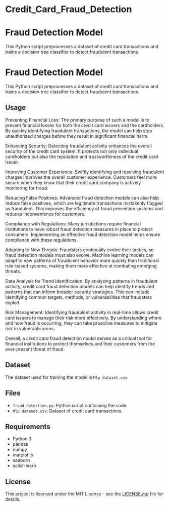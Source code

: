 # Credit_Card_Fraud_Detection
# Fraud Detection Model

This Python script preprocesses a dataset of credit card transactions and trains a decision tree classifier to detect fraudulent transactions.
# Fraud Detection Model

This Python script preprocesses a dataset of credit card transactions and trains a decision tree classifier to detect fraudulent transactions.

## Usage
Preventing Financial Loss: The primary purpose of such a model is to prevent financial losses for both the credit card issuers and the cardholders. By quickly identifying fraudulent transactions, the model can help stop unauthorized charges before they result in significant financial harm.

Enhancing Security: Detecting fraudulent activity enhances the overall security of the credit card system. It protects not only individual cardholders but also the reputation and trustworthiness of the credit card issuer.

Improving Customer Experience: Swiftly identifying and resolving fraudulent charges improves the overall customer experience. Customers feel more secure when they know that their credit card company is actively monitoring for fraud.

Reducing False Positives: Advanced fraud detection models can also help reduce false positives, which are legitimate transactions mistakenly flagged as fraudulent. This improves the efficiency of fraud prevention systems and reduces inconvenience for customers.

Compliance with Regulations: Many jurisdictions require financial institutions to have robust fraud detection measures in place to protect consumers. Implementing an effective fraud detection model helps ensure compliance with these regulations.

Adapting to New Threats: Fraudsters continually evolve their tactics, so fraud detection models must also evolve. Machine learning models can adapt to new patterns of fraudulent behavior more quickly than traditional rule-based systems, making them more effective at combating emerging threats.

Data Analysis for Trend Identification: By analyzing patterns in fraudulent activity, credit card fraud detection models can help identify trends and patterns that can inform broader security strategies. This can include identifying common targets, methods, or vulnerabilities that fraudsters exploit.

Risk Management: Identifying fraudulent activity in real-time allows credit card issuers to manage their risk more effectively. By understanding where and how fraud is occurring, they can take proactive measures to mitigate risk in vulnerable areas.

Overall, a credit card fraud detection model serves as a critical tool for financial institutions to protect themselves and their customers from the ever-present threat of fraud.

## Dataset
The dataset used for training the model is `Mlp dataset.csv`.

## Files
- `fraud_detection.py`: Python script containing the code.
- `Mlp dataset.csv`: Dataset of credit card transactions.

## Requirements
- Python 3
- pandas
- numpy
- matplotlib
- seaborn
- scikit-learn

## License
This project is licensed under the MIT License - see the [LICENSE.md](LICENSE.md) file for details.
